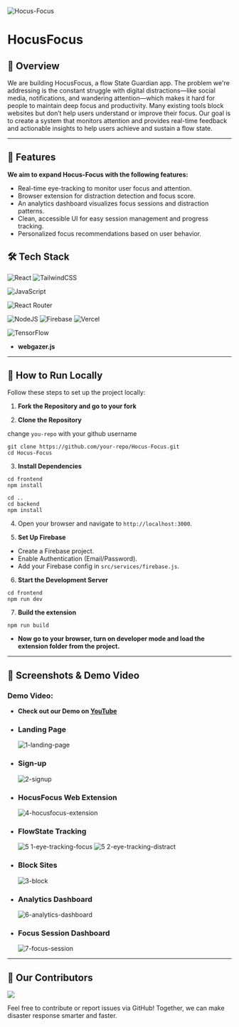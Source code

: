 ![Hocus-Focus](https://socialify.git.ci/Anurag300705/Hocus-Focus/image?forks=1&issues=1&language=1&name=1&owner=1&pulls=1&stargazers=1&theme=Dark)

# HocusFocus

## 📃 Overview

We are building HocusFocus, a flow State Guardian app. The problem we're addressing is the constant struggle with digital distractions—like social media, notifications, and wandering attention—which makes it hard for people to maintain deep focus and productivity. Many existing tools block websites but don’t help users understand or improve their focus. Our goal is to create a system that monitors attention and provides real-time feedback and actionable insights to help users achieve and sustain a flow state.

---

## 🔮 Features

**We aim to expand Hocus-Focus with the following features:**

- Real-time eye-tracking to monitor user focus and attention.
- Browser extension for distraction detection and focus score.
- An analytics dashboard visualizes focus sessions and distraction patterns.
- Clean, accessible UI for easy session management and progress tracking.
- Personalized focus recommendations based on user behavior.


## 🛠 Tech Stack

![React](https://img.shields.io/badge/react-%2320232a.svg?style=for-the-badge&logo=react&logoColor=%2361DAFB) ![TailwindCSS](https://img.shields.io/badge/tailwindcss-%2338B2AC.svg?style=for-the-badge&logo=tailwind-css&logoColor=white)

![JavaScript](https://img.shields.io/badge/javascript-%23323330.svg?style=for-the-badge&logo=javascript&logoColor=%23F7DF1E) 

![React Router](https://img.shields.io/badge/React_Router-CA4245?style=for-the-badge&logo=react-router&logoColor=white)

![NodeJS](https://img.shields.io/badge/node.js-6DA55F?style=for-the-badge&logo=node.js&logoColor=white) ![Firebase](https://img.shields.io/badge/firebase-a08021?style=for-the-badge&logo=firebase&logoColor=ffcd34) ![Vercel](https://img.shields.io/badge/vercel-%23000000.svg?style=for-the-badge&logo=vercel&logoColor=white) 

![TensorFlow](https://img.shields.io/badge/TensorFlow-%23FF6F00.svg?style=for-the-badge&logo=TensorFlow&logoColor=white)
- **webgazer.js**

---

## 🚀 How to Run Locally

Follow these steps to set up the project locally:

1. **Fork the Repository and go to your fork**

2. **Clone the Repository**

change `you-repo` with your github username
```
git clone https://github.com/your-repo/Hocus-Focus.git
cd Hocus-Focus
```

3. **Install Dependencies**
```
cd frontend
npm install
```
```
cd ..
cd backend
npm install
```

4. Open your browser and navigate to `http://localhost:3000`.


5. **Set Up Firebase**
- Create a Firebase project.
- Enable Authentication (Email/Password).
- Add your Firebase config in `src/services/firebase.js`.

6. **Start the Development Server**
```
cd frontend
npm run dev
```

7. **Build the extension**
```
npm run build
```
- **Now go to your browser, turn on developer mode and load the extension folder from the project.**
---

## 📸 Screenshots & Demo Video

### Demo Video:
- **Check out our Demo on [YouTube]()**

- ### Landing Page
  ![1-landing-page](https://github.com/user-attachments/assets/d225c615-cbcb-439b-9cc1-aa394cf945a3)

- ### Sign-up
  ![2-signup](https://github.com/user-attachments/assets/b290caab-5d4e-475f-9992-00a5fc25ed9d)

- ### HocusFocus Web Extension
  ![4-hocusfocus-extension](https://github.com/user-attachments/assets/9e1a1df2-a65d-4857-ac80-d60e0a38ab05)

- ### FlowState Tracking
  ![5 1-eye-tracking-focus](https://github.com/user-attachments/assets/750985af-54b9-4505-b601-71dcfcaaa9bc)
  ![5 2-eye-tracking-distract](https://github.com/user-attachments/assets/74d1a308-3745-4554-bb94-3eef797c9eb1)

- ### Block Sites
  ![3-block](https://github.com/user-attachments/assets/7857359b-c698-43c5-ad70-ad076dd20102)

- ### Analytics Dashboard
  ![6-analytics-dashboard](https://github.com/user-attachments/assets/5b53e067-ae28-4043-82fd-505a32de4687)

- ### Focus Session Dashboard
  ![7-focus-session](https://github.com/user-attachments/assets/50ee14d1-0464-4faa-84c5-4d0b1a5fd141)

---
## 👥 Our Contributors
<a href="https://github.com/Anurag300705/Hocus-Focus/graphs/contributors">
  <img src="https://contrib.rocks/image?repo=Anurag300705/Hocus-Focus" />
</a>

Feel free to contribute or report issues via GitHub! Together, we can make disaster response smarter and faster.
